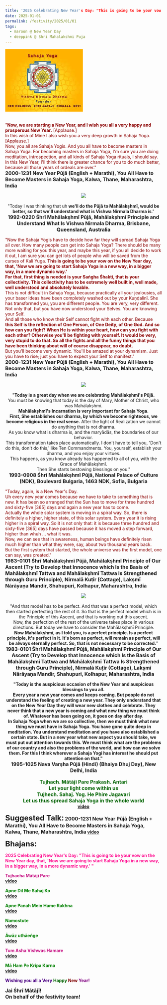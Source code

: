 ```yaml
---
title: '2025 Celebrating New Year's Day: "This is going to be your vow on the New Year day, that, &#8217;Now we are going to start Sahaja Yoga in a new way, in a bigger way, in a more dynamic way.&#8217; " '
date: 2025-01-01
permalink: /festivity/2025/01/01
tags:
  - maroon @ New Year Day
  - deeppink @ Shri Mahalakshmi Puja
---
```


<div style="text-align: left"><img src="/images/image1.png" width="250" /></div><br>

<p>
<font color="DarkRed">"<b>Now, we are starting a New Year, and I wish you all a very happy and prosperous New Year.</b> [Applause.]<br>
In this wish of Mine I also wish you a very deep growth in Sahaja Yoga. [Applause.]<br>
Now, you all are Sahaja Yogis. And you all have to become masters in Sahaja Yoga. For becoming masters in Sahaja Yoga, I'm sure you are doing meditation, introspection, and all kinds of Sahaja Yoga rituals, I should say.<br>
In this New Year, I'll think there is greater chance for you to do much better, because all those years of ordeals are over."</font><br>
<font size="+0"><b>2000-1231 New Year Pūjā (English + Marathi), You All Have to Become Masters in Sahaja Yoga, Kalwa, Thane, Maharashtra, India</b></font>
</p>

<div style="text-align: center"><img src="https://pub-1e517d8c73a64c9c82977d676b1fff72.r2.dev/FT0117.png" /></div>

<p style="text-align:center;">
"Today I was thinking that uh <b>we'll do the Pūjā to Mahālakṣhmī, would be better, so that we'll understand what is Vishwa Nirmala Dharma is</b>."<br>
<font size="+0"><b>1992-0220 Śhrī Mahālakṣhmī Pūjā, Mahālakṣhmī Principle and Understand What Is Vishwa Nirmala Dharma, Brisbane, Queensland, Australia</b></font>
</p>

<p>
<font color="DarkRed">"Now the Sahaja Yogis have to decide how far they will spread Sahaja Yoga all over. How many people can get into Sahaja Yoga? There should be many more waiting for you this year, and maybe this year, if you all decide to work it out, I am sure you can get lots of people who will be saved from the curses of Kali Yuga. <b>This is going to be your vow on the New Year day, that, 'Now we are going to start Sahaja Yoga in a new way, in a bigger way, in a more dynamic way.'<br>
For that, first thing is needed is your Saṅgha Śhakti, that is your collectivity. This collectivity has to be extremely well built in, well made, well understood and absolutely lovable.</b><br>
This is not difficult in Sahaja Yoga, because practically all your jealousies, all your baser ideas have been completely washed out by your Kuṇḍalinī. She has transformed you, you are different people. You are very, very different. Not only that, but you have now understood your Selves. You are knowing your Self.<br>
And all those who know their Self cannot fight with each other. Because <b>this Self is the reflection of One Person, of One Deity, of One God. And so how can you fight? When He is within your heart, how can you fight with each other? Otherwise you'll be fighting with yourself. It would be very, very stupid to do that. So all the fights and all the funny things that you have been thinking about will of course disappear, no doubt.</b><br>
But you'll become very dynamic. You'll be amazed at your dynamism. Just you have to rise; just you have to expect your Self to manifest."</font><br>
<font size="+0"><b>2000-1231 New Year Pūjā (English + Marathi), You All Have to Become Masters in Sahaja Yoga, Kalwa, Thane, Maharashtra, India</b></font>
</p>

<div style="text-align: center"><img src="https://pub-1e517d8c73a64c9c82977d676b1fff72.r2.dev/FT0118.png" /></div>

<p style="text-align:center;">
"<b>Today is a great day when we are celebrating Mahālakṣhmī's Pūjā.</b><br>
You must be knowing that today is the day of Mary, Mother of Christ, who was Mahālakṣhmī.<br>
<b>Mahālakṣhmī's Incarnation is very important for Sahaja Yoga.<br>
First, She establishes our dharma, by which we become righteous, we become religious in the real sense.</b> After the light of Realization we cannot do anything that is not dharma.<br>
As you know what is dharma is, and the maryādās, the boundaries of our behavior.<br>
This transformation takes place automatically. I don't have to tell you, 'Don't do this, don't do this,' like Ten Commandments. You, yourself, establish your dharma, and you enjoy your virtues.<br>
This happens, as you know already has happened to all of you, with the Grace of Mahālakṣhmī.<br>
Then She starts bestowing blessings on you."<br>
<font size="+0"><b>1993-0908 Śhrī Mahālakṣhmī Pūjā, National Palace of Culture (NDK), Boulevard Bulgaria, 1463 NDK, Sofia, Bulgaria</b></font>
</p>

<p>
<font color="DarkRed">"Today, again, is a New Year's Day.<br>
Uh every new year comes because we have to take to something that is new. It has been so arranged that the Sun has to move for three hundred and sixty-five [365] days and again a new year has to come.<br>
Actually the whole solar system is moving in a spiral way. So, there is definitely a higher, higher state, of this solar system. Every year it is rising higher in a spiral way. So it is not only that: it is because three hundred and sixty-five [365] days have passed because it has moved a step forward, higher than whuh ... what it was.<br>
Now, we can see that in awareness, human beings have definitely risen much higher than what they were, say, about two thousand years back.<br>
But the first system that started, the whole universe was the first model, one can say, was created."</font><br>
<font size="+0"><b>1983-0101 Śhrī Mahālakṣhmī Pūjā, Mahālakṣhmī Principle of Our Ascent (Try to Develop that Innocence which Is the Basis of Mahālakṣhmī Tattwa and Mahālakṣhmī Tattwa Is Strengthened through Guru Principle), Nirmalā Kuṭīr (Cottage), Lakṣmī Nārāyaṇa Mandir, Shahupuri, Kolhapur, Maharashtra, India</b></font>
</p>

<div style="text-align: center"><img src="https://pub-1e517d8c73a64c9c82977d676b1fff72.r2.dev/FT0119.png" /></div>

<p style="text-align:center;">
"And that model has to be perfect. And that was a perfect model, which then started perfecting the rest of it. So that is the perfect model which is in the Principle of this Ascent, and that is working out this ascent.<br>
Now, the perfection of the rest of the universe takes place in various directions. But today we have to consider the Mahālakṣhmī Principle.<br>
<b>Now Mahālakṣhmī, as I told you, is a perfect principle. Is a perfect principle, it's perfect in it. It's born as perfect, will remain as perfect, will be always eternally perfect. So, that is not necessary to be corrected.</b>"<br>
<font size="+0"><b>1983-0101 Śhrī Mahālakṣhmī Pūjā, Mahālakṣhmī Principle of Our Ascent (Try to Develop that Innocence which Is the Basis of Mahālakṣhmī Tattwa and Mahālakṣhmī Tattwa Is Strengthened through Guru Principle), Nirmalā Kuṭīr (Cottage), Lakṣmī Nārāyaṇa Mandir, Shahupuri, Kolhapur, Maharashtra, India</b></font>
</p>

<p style="text-align:center;">
<b>"<b>Today is the auspicious occasion of the New Year and auspicious blessings to you all.</b><br>
Every year a new year comes and keeps coming. But people do not understand the feeling of creating a new year. They only understand that on the New Year Day they will wear new clothes and celebrate. They never think that a new year is coming and what new thing we must think of. Whatever has been going on, it goes on day after day.<br>
<b>In Sahaja Yoga when we are so collective, then we must think what new thing we must have in Sahaja Yoga. You have gone quite deep in meditation. You understand meditation and you have also established a certain state.</b> But in a new year what new aspect you should take, we must put out attention towards this. <b>We must think what are the problems of our country and also the problems of the world, and how can we solve them. For this I think wherever a Sahaja Yogi has interest he should put attention on that.</b>"<br>
<font size="+0"><b>1995-1025 Nava Varṣha Pūjā (Hindi) (Bhaiya Dhuj Day), New Delhi, India</b></font><br>
<br> 
<font size="+0"><font color="DarkGreen"><b>Tujhach. Mātājī Pare Prakash. Antari</b><br>
Let your light come within us<br>
<b>Tujhech. Sahaj. Yog. He Phire Jagavari</b><br>
Let us thus spread Sahaja Yoga in the whole world</font></font><br>
<a href="https://seven-teams.github.io/Videos_Links.html">video</a>
</p>

<font size="+2"><b>Suggested Talk:</b></font> 
<font size="+0"><b>2000-1231 New Year Pūjā (English + Marathi), You All Have to Become Masters in Sahaja Yoga, Kalwa, Thane, Maharashtra, India</b></font>
<a href="https://vimeo.com/28849212"> video</a><br>

<font size="+2"><b>Bhajans:</b></font>

<font color="DeepPink"><b>2025 Celebrating New Year's Day: "This is going to be your vow on the New Year day, that, 'Now we are going to start Sahaja Yoga in a new way, in a bigger way, in a more dynamic way.' "</b></font>

<p>
<font color="MediumVioletRed"><b>Tujhacha Mātājī Pare</b></font><br>
<a href="https://seven-teams.github.io/Videos_Links.html">video</a>
</p>

<p>
<font color="green"><b>Apne Dil Me Sahaj Ko</b></font><br>
<a href="https://seven-teams.github.io/Videos_Links.html">video</a>
</p>

<p>
<font color="green"><b>Apne Panah Mein Hame Rakhna</b></font><br>
<a href="https://seven-teams.github.io/Videos_Links.html">video</a>
</p>

<p>
<font color="green"><b>Namostute</b></font><br>
<a href="https://seven-teams.github.io/Videos_Links.html">video</a>
</p>

<p>
<font color="green"><b>Āwāz uthāeńge</b></font><br>
<a href="https://youtu.be/Ttp3KyI2rew">video</a> 
</p>

<p>
<font color="MediumVioletRed"><b>Tum Asha Vishwas Hamare</b></font><br>
<a href="https://seven-teams.github.io/Videos_Links.html">video</a>
</p>

<p>
<font color="green"><b>Mā Ham Pe Kripa Karna</b></font><br>
<a href="https://seven-teams.github.io/Videos_Links.html">video</a> 
</p>

<p>
<font color="Indigo">Wishing you all a Very</font> <font color="DarkGreen">Happy</font> <font color="Maroon">New</font> <font color="Purple">Year!</font><br>
</p>
<font size="+0">Jai Śhrī Mātājī!<br>
On behalf of the festivity team!</font>
</p>